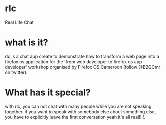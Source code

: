# rlc
Real Life Chat
# what is it?
rlc is a chat app create to demonstrate how to transform a web page into a firefox os application for the 
'from web developer to firefox os app developer' workshop organised by Firefox OS Cameroon (follow @B2GCmr on twitter).
# What has it special?
with rlc, you can not chat with many people while you are not speaking together.
if you want to speak with somebody else about something else, you have to explicitly leave the first conversation
yeah it's all real!!!!.
